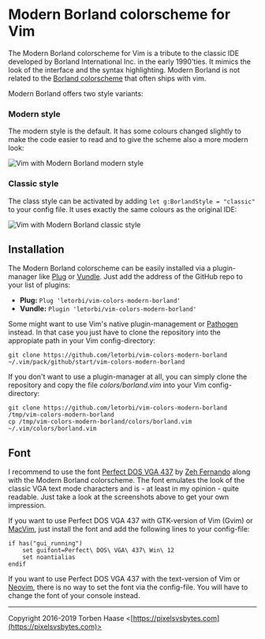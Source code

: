 Modern Borland colorscheme for Vim
===========================

The Modern Borland colorscheme for Vim is a tribute to the classic IDE developed by Borland International Inc. in the
early 1990'ties. It mimics the look of the interface and the syntax highlighting. Modern Borland is not related to the
[Borland colorscheme](https://www.vim.org/scripts/script.php?script_id=92) that often ships with vim.

Modern Borland offers two style variants:

### Modern style

The modern style is the default. It has some colours changed slightly to make the code easier to read and to give the
scheme also a more modern look:

![Vim with Modern Borland modern style](https://github.com/letorbi/vim-colors-modern-borland/raw/master/doc/screenshot_modern.png)

### Classic style

The class style can be activated by adding `let g:BorlandStyle = "classic"` to your config file. It uses exactly the
same colours as the original IDE:

![Vim with Modern Borland classic style](https://github.com/letorbi/vim-colors-modern-borland/raw/master/doc/screenshot_classic.png)

## Installation

The Modern Borland colorscheme can be easily installed via a plugin-manager like [Plug](https://github.com/junegunn/vim-plug/)
or [Vundle](https://github.com/VundleVim/Vundle.vim/). Just add the address of the GitHub repo to your list of plugins:

  * **Plug:** `Plug 'letorbi/vim-colors-modern-borland'`
  * **Vundle:** `Plugin 'letorbi/vim-colors-modern-borland'`

Some might want to use Vim's native plugin-management or [Pathogen](https://github.com/tpope/vim-pathogen/) instead. In
that case you just have to clone the repository into the appropiate path in your Vim config-directory:

    git clone https://github.com/letorbi/vim-colors-modern-borland ~/.vim/pack/github/start/vim-colors-modern-borland

If you don't want to use a plugin-manager at all, you can simply clone the repository and copy the file
*colors/borland.vim* into your Vim config-directory:

    git clone https://github.com/letorbi/vim-colors-modern-borland /tmp/vim-colors-modern-borland
    cp /tmp/vim-colors-modern-borland/colors/borland.vim ~/.vim/colors/borland.vim

## Font

I recommend to use the font [Perfect DOS VGA 437](https://dafont.com/perfect-dos-vga-437.font) by
[Zeh Fernando](http://zehfernando.com/) along with the Modern Borland colorscheme. The font emulates the look of the
classic VGA text mode characters and is - at least in my opinion - quite readable. Just take a look at the screenshots
above to get your own impression.

If you want to use Perfect DOS VGA 437 with GTK-version of Vim (Gvim) or [MacVim](https://github.com/macvim-dev/macvim/), just install the font and add the following lines to your config-file:

    if has("gui_running")
	    set guifont=Perfect\ DOS\ VGA\ 437\ Win\ 12
	    set noantialias
    endif
 
If you want to use Perfect DOS VGA 437 with the text-version of Vim or [Neovim](https://neovim.io/), there is no way to set the font via the config-file. You will have to change the font of your console instead.

----

Copyright 2016-2019 Torben Haase \<[https://pixelsvsbytes.com](https://pixelsvsbytes.com)>
